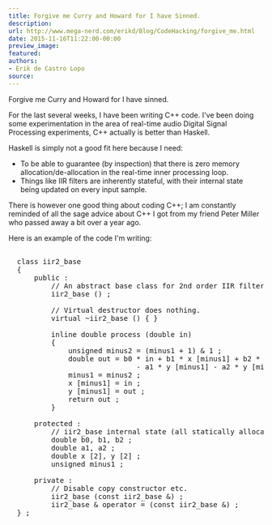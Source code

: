 ```yaml
---
title: Forgive me Curry and Howard for I have Sinned.
description:
url: http://www.mega-nerd.com/erikd/Blog/CodeHacking/forgive_me.html
date: 2015-11-16T11:22:00-00:00
preview_image:
featured:
authors:
- Erik de Castro Lopo
source:
---
```




<p>
Forgive me Curry and Howard for I have sinned.
</p>

<p>
For the last several weeks, I have been writing C++ code.
I've been doing some experimentation in the area of real-time audio Digital
Signal Processing experiments, C++ actually is better than Haskell.
</p>

<p>
Haskell is simply not a good fit here because I need:
</p>

<ul>
<li> To be able to guarantee (by inspection) that there is zero memory
	allocation/de-allocation in the real-time inner processing loop. </li>
<li> Things like IIR filters are inherently stateful, with their internal state
	being updated on every input sample.</li>
</ul>

<p>
There is however one good thing about coding C++; I am constantly reminded of
all the sage advice about C++ I got from my friend Peter Miller who passed
away a bit over a year ago.
</p>

<p>
Here is an example of the code I'm writing:
</p>

<pre class="code">

  class iir2_base
  {
      public :
          // An abstract base class for 2nd order IIR filters.
          iir2_base () ;

          // Virtual destructor does nothing.
          virtual ~iir2_base () { }

          inline double process (double in)
          {
              unsigned minus2 = (minus1 + 1) &amp; 1 ;
              double out = b0 * in + b1 * x [minus1] + b2 * x [minus2]
                              - a1 * y [minus1] - a2 * y [minus2] ;
              minus1 = minus2 ;
              x [minus1] = in ;
              y [minus1] = out ;
              return out ;
          }

      protected :
          // iir2_base internal state (all statically allocated).
          double b0, b1, b2 ;
          double a1, a2 ;
          double x [2], y [2] ;
          unsigned minus1 ;

      private :
          // Disable copy constructor etc.
          iir2_base (const iir2_base &amp;) ;
          iir2_base &amp; operator = (const iir2_base &amp;) ;
  } ;

</pre>


